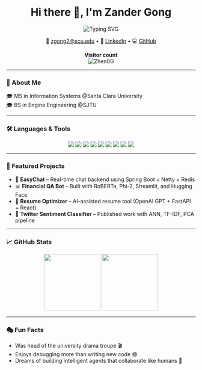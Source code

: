 <h1 align="center">Hi there 👋, I'm Zander Gong</h1>

<p align="center">
  <img src="https://readme-typing-svg.demolab.com?font=Fira+Code&size=24&pause=1000&color=000000&center=true&vCenter=true&width=500&lines=Machine+Learning+Engineer;LLMs+%7C+Python+%7C+Full-stack+Dev;OpenAI+%7C+Hugging+Face+%7C+Spring+Boot" alt="Typing SVG" />
</p>

<p align="center">
  📧 <a href="mailto:zgong2@scu.edu">zgong2@scu.edu</a> • 
  🔗 <a href="https://linkedin.com/in/zhengong-scu">LinkedIn</a> • 
  💻 <a href="https://github.com/Zhen0G">GitHub</a>
</p>

<p align="center">
  <b>Visitor count</b><br>
  <img src="https://komarev.com/ghpvc/?username=Zhen0G&label=Profile+Views&color=blue&style=flat" alt="Zhen0G" />
</p>

---

### 🧠 About Me

🎓 MS in Information Systems @Santa Clara University  
🎓 BS in Engine Engineering @SJTU

---

### 🛠️ Languages & Tools

<p align="center">
  <img src="https://img.shields.io/badge/-Python-3776AB?style=for-the-badge&logo=python&logoColor=white"/>
  <img src="https://img.shields.io/badge/-TensorFlow-FF6F00?style=for-the-badge&logo=tensorflow&logoColor=white"/>
  <img src="https://img.shields.io/badge/-PyTorch-EE4C2C?style=for-the-badge&logo=pytorch&logoColor=white"/>
  <img src="https://img.shields.io/badge/-HuggingFace-FCC624?style=for-the-badge&logo=huggingface&logoColor=black"/>
  <img src="https://img.shields.io/badge/-FastAPI-009688?style=for-the-badge&logo=fastapi&logoColor=white"/>
  <img src="https://img.shields.io/badge/-SpringBoot-6DB33F?style=for-the-badge&logo=springboot&logoColor=white"/>
  <img src="https://img.shields.io/badge/-MongoDB-47A248?style=for-the-badge&logo=mongodb&logoColor=white"/>
  <img src="https://img.shields.io/badge/-MySQL-4479A1?style=for-the-badge&logo=mysql&logoColor=white"/>
  <img src="https://img.shields.io/badge/-Docker-2496ED?style=for-the-badge&logo=docker&logoColor=white"/>
</p>

---

### 💼 Featured Projects

- 💬 **EasyChat** – Real-time chat backend using Spring Boot + Netty + Redis  
- 📊 **Financial QA Bot** – Built with RoBERTa, Phi-2, Streamlit, and Hugging Face  
- 🧠 **Resume Optimizer** – AI-assisted resume tool (OpenAI GPT + FastAPI + React)  
- 🧪 **Twitter Sentiment Classifier** – Published work with ANN, TF-IDF, PCA pipeline  

---

### 📈 GitHub Stats

<p align="center">
  <img src="https://github-readme-stats.vercel.app/api?username=Zhen0G&show_icons=true&theme=default" height="150"/>
  <img src="https://github-readme-stats.vercel.app/api/top-langs/?username=Zhen0G&layout=compact&theme=default" height="150"/>
</p>

---

### 🎭 Fun Facts

- Was head of the university drama troupe 🎬  
- Enjoys debugging more than writing new code 😄  
- Dreams of building intelligent agents that collaborate like humans 🤖
